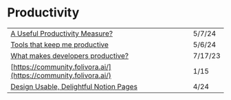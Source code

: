 # Productivity

|                                                                                                                                                                                                                                                        |         |
| ------------------------------------------------------------------------------------------------------------------------------------------------------------------------------------------------------------------------------------------------------ | ------- |
| [A Useful Productivity Measure?](https://www.jamesshore.com/v2/blog/2024/a-useful-productivity-measure?utm\_source=tldrwebdev)                                                                                                                         | 5/7/24  |
| [Tools that keep me productive](https://dev.to/nickytonline/tools-that-keep-me-productive-1no5?context=digest)                                                                                                                                         | 5/6/24  |
| [What makes developers productive?](https://jeremymikkola.com/posts/developer\_productivity.html)                                                                                                                                                      | 7/17/23 |
| [https://community.folivora.ai/](https://community.folivora.ai/)                                                                                                                                                                                       | 1/15    |
| [Design Usable, Delightful Notion Pages](https://www.notion.vip/design-usable-delightful-notion-pages/?utm\_source=mailerlight\&utm\_medium=email\&utm\_campaign=product\_updates\_video\_guides\_and\_50\_million\_in\_funding\&utm\_term=2020-04-24) | 4/24    |
